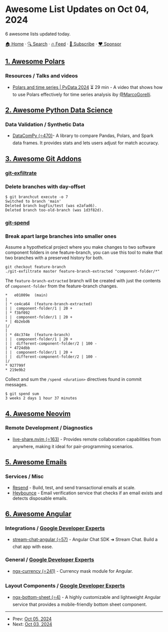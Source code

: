 # Awesome List Updates on Oct 04, 2024

6 awesome lists updated today.

[🏠 Home](/README.md) · [🔍 Search](https://www.trackawesomelist.com/search/) · [🔥 Feed](https://www.trackawesomelist.com/rss.xml) · [📮 Subscribe](https://trackawesomelist.us17.list-manage.com/subscribe?u=d2f0117aa829c83a63ec63c2f&id=36a103854c) · [❤️  Sponsor](https://github.com/sponsors/theowenyoung)



## [1. Awesome Polars](/content/ddotta/awesome-polars/README.md)

### Resources / Talks and videos

*   [Polars and time series | PyData 2024](https://www.youtube.com/watch?v=qz-zAHBz6Ks) ⏳ 29 min - A video that shows how to use Polars effectively for time series analysis iby [@MarcoGorelli](https://github.com/MarcoGorelli).

## [2. Awesome Python Data Science](/content/krzjoa/awesome-python-data-science/README.md)

### Data Validation / Synthetic Data

*   [DataComPy (⭐470)](https://github.com/capitalone/datacompy)- A library to compare Pandas, Polars, and Spark data frames. It provides stats and lets users adjust for match accuracy.

## [3. Awesome Git Addons](/content/stevemao/awesome-git-addons/README.md)

### [git-exfiltrate](https://github.com/Incognito/git-exfiltrator)

### Delete branches with day-offset

    $ git branchcut execute -o 7
    Switched to branch 'main'
    Deleted branch bugfix/test (was e2afad6).
    Deleted branch too-old-branch (was 1d3f82d).

### [git-spend](https://github.com/Goutte/git-spend)

### Break apart large branches into smaller ones

Assume a hypothetical project where you make changes to two software component
folders in one feature-branch, you can use this tool to make that two branches
with a preserved history for both.

    git checkout feature-branch
    ./git-exfiltrate master feature-branch-extracted "component-folder/*"

The `feature-branch-extracted` branch will be created with just the contents of
`component-folder` from the feature-branch changes.

    *   e01009e  (main)
    |
    | * ce4ca64  (feature-branch-extracted)
    | |  component-folder/1 | 20 +
    | * f3bf092
    | |  component-folder/1 | 20 +
    * | 4b2ebd6
    |/
    |
    | * d4c374e  (feature-branch)
    | |  component-folder/1 | 20 +
    | |  different-component-folder/2 | 100 -
    | * 4724dbb
    | |  component-folder/1 | 20 +
    | |  different-component-folder/2 | 100 -
    |/
    * 927799f
    * 219e9b2

Collect and sum the `/spend <duration>` directives found in commit messages.

    $ git spend sum
    3 weeks 2 days 1 hour 37 minutes

## [4. Awesome Neovim](/content/rockerBOO/awesome-neovim/README.md)

### Remote Development / Diagnostics

*   [live-share.nvim (⭐163)](https://github.com/azratul/live-share.nvim) - Provides remote collaboration capabilities from anywhere, making it ideal for pair-programming scenarios.

## [5. Awesome Emails](/content/jonathandion/awesome-emails/README.md)

### Services / Misc

*   [Resend](https://resend.com/) - Build, test, and send transactional emails at scale.
*   [Heybounce](https://www.heybounce.io) - Email verification service that checks if an email exists and detects disposable emails.

## [6. Awesome Angular](/content/PatrickJS/awesome-angular/README.md)

### Integrations / [Google Developer Experts](https://developers.google.com/experts/all/technology/web-technologies)

*   [stream-chat-angular (⭐57)](https://github.com/GetStream/stream-chat-angular) - Angular Chat SDK ➜ Stream Chat. Build a chat app with ease.

### General / [Google Developer Experts](https://developers.google.com/experts/all/technology/web-technologies)

*   [ngx-currency (⭐241)](https://github.com/nbfontana/ngx-currency) - Currency mask module for Angular.

### Layout Components / [Google Developer Experts](https://developers.google.com/experts/all/technology/web-technologies)

*   [ngx-bottom-sheet (⭐4)](https://github.com/ArslanAmeer/ngx-bottom-sheet) - A highly customizable and lightweight Angular service that provides a mobile-friendly bottom sheet component.

---

- Prev: [Oct 05, 2024](/content/2024/10/05/README.md)
- Next: [Oct 03, 2024](/content/2024/10/03/README.md)